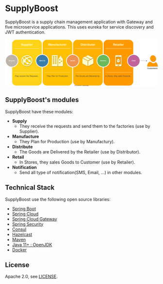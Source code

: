 # SupplyBoost

SupplyBoost is a supply chain management application with Gateway and five microservice applications. This uses eureka for service discovery and JWT authentication.

![Supply Chain Process](resource/SupplyChainProcess.drawio.svg)

## SupplyBoost's modules

SupplyBoost have these modules:
- **Supply**
    - They receive the requests and send them to the factories (use by Supplier).
- **Manufacture**
    - They Plan for Production (use by Manufactury).
- **Distribute**
    - The Goods are Delivered by the Retailer (use by Distributor).
- **Retail**
    - In Stores, they sales Goods to Customer (use by Retailer).
- **Notification**
  - Send all type of notification(SMS, Email, ...) in other modules.


## Technical Stack

SupplyBoost use the following open source libraries:

* [Spring Boot](https://spring.io/projects/spring-boot)
* [Spring Cloud](https://spring.io/projects/spring-cloud)
* [Spring Cloud Gateway](https://spring.io/projects/spring-cloud-gateway)
* [Spring Security](https://spring.io/projects/spring-security)
* [Consul](https://github.com/hashicorp/consul)
* [Hazelcast](https://hazelcast.com/)
* [Maven](https://maven.apache.org/)
* [Java 11+ : OpenJDK](https://openjdk.java.net/)
* [Docker](https://www.docker.com)


## License

Apache 2.0, see [LICENSE](LICENSE).
